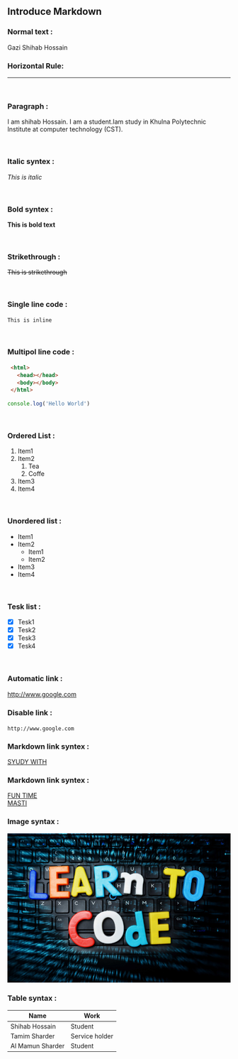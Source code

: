 <!--markdown-->
##  Introduce Markdown


### Normal text :
Gazi Shihab Hossain 
</br>


### Horizontal Rule:
---
</br>

### Paragraph :
<p>I am shihab Hossain. I am a student.Iam study in Khulna Polytechnic Institute at computer technology (CST).</p>

</br>

### Italic syntex :
_This is italic_

</br>

### Bold syntex :
__This is bold text__

</br>

### Strikethrough :
~~This is strikethrough~~

</br>

### Single line code :
`This is inline`  

</br>

### Multipol line code :
```html
 <html>
   <head></head>
   <body></body>
 </html>
```
```javascript
console.log('Hello World')
```
</br>

### Ordered List :
1. Item1  
2. Item2  
   1. Tea   
   2. Coffe  
3. Item3  
4. Item4  

</br>

### Unordered list :
- Item1  
- Item2  
  - Item1  
  - Item2  
- Item3  
- Item4

</br>

### Tesk list :
- [x] Tesk1
- [x] Tesk2  
- [x] Tesk3  
- [x] Tesk4

</br>

### Automatic link :
http://www.google.com

### Disable link :
`http://www.google.com`

### Markdown link syntex :
[SYUDY WITH](http://www.google.com)  



### Markdown link syntex :
[FUN TIME][fun]  
[MASTI][FUN2]

<!-- ALL link here-->
[fun]:http://facebook.com
[fun2]:http://facebooklite.com


### Image syntax :
![larning code](./coding.png.jpg)

### Table syntax :
| Name | Work |
|------|------|
| Shihab Hossain | Student |
| Tamim Sharder | Service holder |
| Al Mamun Sharder | Student |




